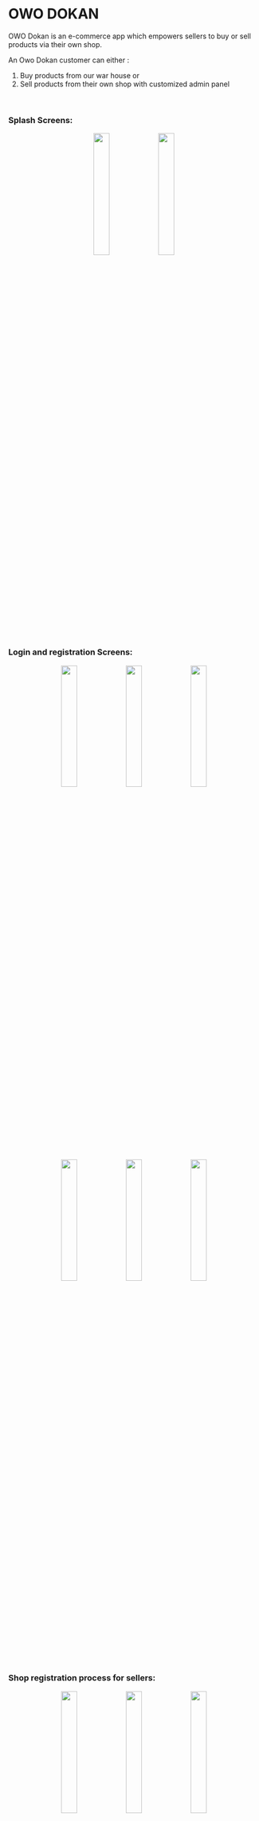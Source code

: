 # <b>OWO DOKAN</b>

OWO Dokan is an e-commerce app which empowers sellers to buy or sell products via their own shop.

An Owo Dokan customer can either : </br>

1. Buy products from our war house or </br>
2. Sell products from their own shop with customized admin panel

</br>
<h3><b>Splash Screens:</b></h3>

<p align="center">
    <img src="images/Screenshot_1607503663.png?raw=true" width = "25%"/>
    <img src="images/Screenshot_1607503665.png?raw=true" width="25%"/>
</p>

</br>
<h3><b>Login and registration Screens:</b></h3>

 <p align="center">
    <img src="images/Screenshot_1607504014.png?raw=true" width="25%"/>
    <img src="images/Screenshot_1607504022.png?raw=true" width="25%"/>
    <img src = "images/Screenshot_1607504051.png?raw=true" width = 25%>
  </p>

  <p align="center">
    <img src="images/Screenshot_1607504060.png?raw=true" width="25%"/>
    <img src="images/Screenshot_1607504071.png?raw=true" width="25%"/>
    <img src = "images/Screenshot_1607504568.png?raw=true" width = 25%>
  </p>

</br>
<h3><b>Shop registration process for sellers: </b></h3>

<p align="center">
    <img src="images/Screenshot_1607504578.png?raw=true" width="25%"/>
    <img src="images/Screenshot_1607504610.png?raw=true" width="25%"/>
    <img src = "images/Screenshot_1607504616.png?raw=true" width = 25%>
  </p>

  <p align="center">
    <img src="images/Screenshot_1607505093.png?raw=true" width="25%"/>
  </p>

  (An admin will approve shop information from admin portal and then seller is permitted to loginto system)

  </br>
  <h3><b>Home Screens:</b><h3>

  <p align="center">
    <img src="images/Screenshot_1607505205.png?raw=true" width="25%"/>
    <img src="images/Screenshot_1607505208.png?raw=true" width="25%"/>
    <img src = "images/Screenshot_1607505210.png?raw=true" width = 25%>
  </p>

  <h4>Subcategory wise products:<h4>
   <p align="center">
    <img src="images/Screenshot_1607505305.png?raw=true" width="25%"/>
    <img src="images/Screenshot_1607505312.png?raw=true" width="25%"/>
  </p>

  <h4>Product Details:<h4>
   <p align="center">
    <img src="images/Screenshot_1607505465.png?raw=true" width="25%"/>
    <img src="images/Screenshot_1607505470.png?raw=true" width="25%"/>
  </p>

  <h4>Product Search and filtering:<h4>
   <p align="center">
    <img src="images/Screenshot_1607505667.png?raw=true" width="25%"/>
    <img src="images/Screenshot_1607505670.png?raw=true" width="25%"/>
    <img src="images/Screenshot_1607505673.png?raw=true" width="25%"/>
  </p>

<h4>Shopping Cart:<h4>
  <p align="center">
    <img src="images/Screenshot_1607505485.png?raw=true" width="25%"/>
    <img src="images/Screenshot_1607505490.png?raw=true" width="25%"/>
    <img src="images/Screenshot_1607505494.png?raw=true" width="25%"/>
  </p>

  <h4>Wish List:<h4>
  <p align="center">
    <img src="images/Screenshot_1607505559.png?raw=true" width="25%"/>
  </p>

<h4>Order details:<h4>
  <p align="center">
    <img src="images/Screenshot_1607505535.png?raw=true" width="25%"/>
    <img src="images/Screenshot_1607505537.png?raw=true" width="25%"/>
    <img src="images/Screenshot_1607505540.png?raw=true" width="25%"/>
  </p>

<h4>Shipping system:<h4>
  <p align="center">
    <img src="images/Screenshot_1607505507.png?raw=true" width="25%"/>
    <img src="images/Screenshot_1607505522.png?raw=true" width="25%"/>
  </p>



  <h4>Built in support system:<h4>
  <p align="center">
    <img src="images/Screenshot_1607505323.png?raw=true" width="25%"/>
    <img src="images/Screenshot_1607505326.png?raw=true" width="25%"/>
    <img src="images/Screenshot_1607505413.png?raw=true" width="25%"/>
  </p>

  <h4>Modern Nav bar: <h4>
  <p align="center">
    <img src="images/Screenshot_1607505454.png?raw=true" width="25%"/>
  </p>

  <h4>Built in calculator support for sellers:<h4>
   <p align="center">
    <img src="images/Screenshot_1607505226.png?raw=true" width="25%"/>
  </p>

  <h4>Seller administrative dashboard:<h4>
  <p align="center">
    <img src="images/Screenshot_1607505588.png?raw=true" width="25%"/>
  </p>

  <h3>User Debts management:<h3>
  <p align="center">
    <img src="images/Screenshot_1607505611.png?raw=true" width="25%"/>
    <img src="images/Screenshot_1607505608.png?raw=true" width="25%"/>
    <img src="images/Screenshot_1607505641.png?raw=true" width="25%"/>
  </p>

  <h4>Pdf invoice:</h4>
   <p align="center">
    <img src="images/Screenshot_1607505645.png?raw=true" width="25%"/>
  </p>

  <h1>Exiting app:</h1>
  <p align="center">
    <img src="images/Screenshot_1607505677.png?raw=true" width="25%"/>
  </p>

</br>
</br>
<h1><b><u>Spring boot backend from owo dokan :</u></b><h1> 
    <a href = "https://github.com/Amimul1234/Spring-backend.git">Backend Link</a>
    
</br>
</br>
<h1><b><u>Admin panel apk link :</u></b><h1> 
    <a href = "https://github.com/Amimul1234/OwoSuperAdmin.git">Admin panel</a>
